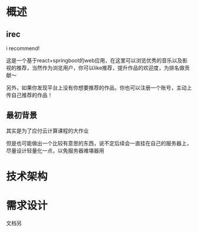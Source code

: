 # 概述

## irec

i recommend!

这是一个基于react+springboot的web应用，在这里可以浏览优秀的音乐以及影视的推荐，当然作为浏览用户，你可以like推荐，提升作品的欢迎度，为排名做贡献～

另外，如果你发现平台上没有你想要推荐的作品，你也可以注册一个账号，主动上传自己推荐的作品！

## 最初背景

其实是为了应付云计算课程的大作业

但是也可能做出一个比较有意思的东西，说不定后续会一直挂在自己的服务器上，尽量设计轻量化一点，以免服务器难堪器用

# 技术架构


# 需求设计

文档另


